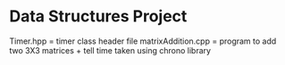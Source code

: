 # Data Structures Project
Timer.hpp = timer class header file
matrixAddition.cpp = program to add two 3X3 matrices + tell time taken using chrono library
